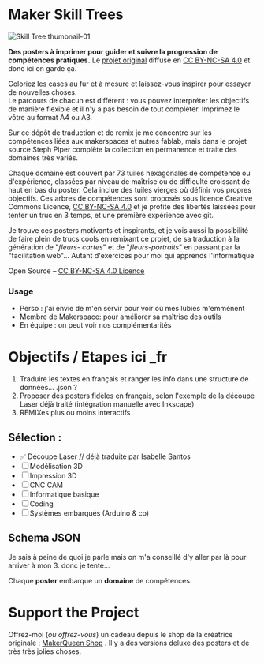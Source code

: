# Maker Skill Trees  
![Skill Tree thumbnail-01](https://github.com/sjpiper145/MakerSkillTree/assets/7828884/66825c18-a0fb-4693-87ef-d1eb3c1e22a0)

**Des posters à imprimer pour guider et suivre la progression de compétences pratiques.** 
Le [projet original](https://github.com/sjpiper145/MakerSkillTree/) diffuse en [CC BY-NC-SA 4.0](https://creativecommons.org/licenses/by-nc-sa/4.0/) et donc ici on garde ça.

  Coloriez les cases au fur et à mesure et laissez-vous inspirer pour essayer de nouvelles choses.  
  Le parcours de chacun est différent  :  vous pouvez interpréter les objectifs de manière flexible et il n'y a pas besoin de tout compléter.  Imprimez le vôtre au format A4 ou A3.

Sur ce dépôt de traduction et de remix je me concentre sur les compétences liées aux makerspaces et autres fablab, mais dans le projet source Steph Piper complète la collection en permanence et traite des domaines très variés. 

Chaque domaine est couvert par 73 tuiles hexagonales de compétence ou d'expérience, classées par niveau de maîtrise ou de difficulté croissant de haut en bas du poster. Cela inclue des tuiles vierges où définir vos propres objectifs. 
Ces arbres de compétences sont proposés sous licence Creative Commons Licence, [CC BY-NC-SA 4.0](https://creativecommons.org/licenses/by-nc-sa/4.0/) et je profite des libertés laissées pour tenter un truc en 3 temps, et une première expérience avec git.

Je trouve ces posters motivants et inspirants, et je vois aussi la possibilité de faire plein de trucs cools en remixant ce projet, de sa traduction à la génération de "*fleurs- cartes*" et de "*fleurs-portraits*" en passant par la "facilitation web"... Autant d'exercices pour moi qui apprends l'informatique

Open Source – [CC BY-NC-SA 4.0 Licence](https://creativecommons.org/licenses/by-nc-sa/4.0/)

### Usage 
- Perso : j'ai envie de m'en servir pour voir où mes lubies m'emmènent
- Membre de Makerspace: pour améliorer sa maîtrise des outils 
- En équipe : on peut voir nos complémentarités
 
# Objectifs / Etapes ici _fr

1. Traduire les textes en français et ranger les info dans une structure de données... .json ?    
2. Proposer des posters fidèles en français, selon l'exemple de la découpe Laser déjà traité (intégration manuelle avec Inkscape)
3. REMIXes plus ou moins interactifs  

## Sélection : 
- ✅ Découpe Laser // déjà traduite par Isabelle Santos
- ☐ Modélisation 3D
- ☐ Impression 3D
- ☐ CNC CAM
- ☐ Informatique basique
- ☐ Coding
- ☐ Systèmes embarqués (Arduino & co)

## Schema JSON
Je sais à peine de quoi je parle mais on m'a conseillé d'y aller par là pour arriver à mon 3. donc je tente...

Chaque **poster** embarque un **domaine** de compétences. 



# Support the Project
Offrez-moi (_ou offrez-vous_) un cadeau depuis le shop de la créatrice originale : [MakerQueen Shop](https://www.etsy.com/shop/makerqueenau/) . Il y a des versions deluxe des posters et de très très jolies choses.
 
